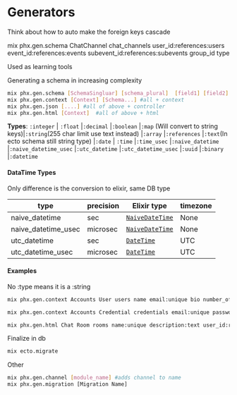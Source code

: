 # Generators

Think about how to auto make the foreign keys cascade

mix phx.gen.schema ChatChannel chat_channels user_id:references:users event_id:references:events subevent_id:references:subevents group_id type

Used as learning tools

Generating a schema in increasing complexity

```bash
mix phx.gen.schema [SchemaSingluar] [schema_plural]  [field1] [field2] [....] #just schema and migration
mix phx.gen.context [Context] [Schema...] #all + context
mix phx.gen.json [....] #all of above + controller
mix phx.gen.html [Context]  #all of above + html
```

**Types**: `:integer` | `:float` |`:decimal` |`:boolean` |`:map` (Will convert to string keys)|`:string`(255 char limit use text instead) |`:array`  |`:references` |`:text`(In ecto schema still string type) |`:date` | `:time` |`:time_usec` |`:naive_datetime` |`:naive_datetime_usec` |`:utc_datetime` |`:utc_datetime_usec` |`:uuid` |`:binary` |`:datetime` 

#### DataTime Types

Only difference is the conversion to elixir, same DB type

| type                | precision | Elixir type                                                  | timezone |
| ------------------- | --------- | ------------------------------------------------------------ | -------- |
| naive_datetime      | sec       | [`NaiveDateTime`](https://hexdocs.pm/elixir/NaiveDateTime.html) | None     |
| naive_datetime_usec | microsec  | [`NaiveDateTime`](https://hexdocs.pm/elixir/NaiveDateTime.html) | None     |
| utc_datetime        | sec       | [`DateTime`](https://hexdocs.pm/elixir/DateTime.html)        | UTC      |
| utc_datetime_usec   | microsec  | [`DateTime`](https://hexdocs.pm/elixir/DateTime.html)        | UTC      |

#### Examples

No :type means it is a :string

```bash
mix phx.gen.context Accounts User users name email:unique bio number_of_pets:integer post_id:references:posts

mix phx.gen.context Accounts Credential credentials email:unique password_hash user_id:references:users

mix phx.gen.html Chat Room rooms name:unique description:text user_id:references:users
```

Finalize in db

```bash
mix ecto.migrate
```

Other

```bash
mix phx.gen.channel [module_name] #adds channel to name
mix phx.gen.migration [Migration Name]
```


